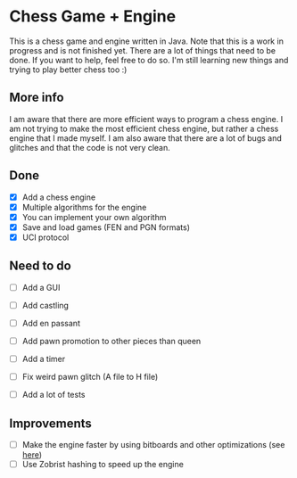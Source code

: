 # Chess Game + Engine
This is a chess game and engine written in Java. Note that this is a work in progress and is not finished yet. There are a lot of things that need to be done. If you want to help, feel free to do so. I'm still learning new things and trying to play better chess too :)

## More info
I am aware that there are more efficient ways to program a chess engine. I am not trying to make the most efficient chess engine, but rather a chess engine that I made myself. I am also aware that there are a lot of bugs and glitches and that the code is not very clean.
## Done
- [x] Add a chess engine
- [x] Multiple algorithms for the engine
- [x] You can implement your own algorithm
- [x] Save and load games (FEN and PGN formats)
- [x] UCI protocol
## Need to do
- [ ] Add a GUI
- [ ] Add castling
- [ ] Add en passant
- [ ] Add pawn promotion to other pieces than queen
- [ ] Add a timer
- [ ] Fix weird pawn glitch (A file to H file)
- [ ] Add a lot of tests


## Improvements
- [ ] Make the engine faster by using bitboards and other optimizations (see [here](https://www.chessprogramming.org/Bitboards))
- [ ] Use Zobrist hashing to speed up the engine
